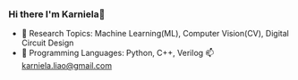 ### Hi there I'm Karniela👋
- 🌱 Research Topics: Machine Learning(ML), Computer Vision(CV), Digital Circuit Design 
- 🔭 Programming Languages: Python, C++, Verilog
📫 karniela.liao@gmail.com
<!--
**Karniela/Karniela** is a ✨ _special_ ✨ repository because its `README.md` (this file) appears on your GitHub profile.

Here are some ideas to get you started:

- 🔭 I’m currently working on ...
- 🌱 I’m currently learning ...
- 👯 I’m looking to collaborate on ...
- 🤔 I’m looking for help with ...
- 💬 Ask me about ...
- 📫 How to reach me: ...
- 😄 Pronouns: ...
- ⚡ Fun fact: ...
-->
